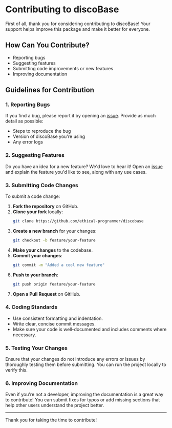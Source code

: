 # Contributing to discoBase

First of all, thank you for considering contributing to discoBase! Your support helps improve this package and make it better for everyone.

## How Can You Contribute?

- Reporting bugs
- Suggesting features
- Submitting code improvements or new features
- Improving documentation

## Guidelines for Contribution

### 1. Reporting Bugs

If you find a bug, please report it by opening an [issue]([https://github.com/your-repo/discoBase/issues](https://github.com/ethical-programmer/discobase/issues)). Provide as much detail as possible:

- Steps to reproduce the bug
- Version of discoBase you're using
- Any error logs

### 2. Suggesting Features

Do you have an idea for a new feature? We'd love to hear it! Open an [issue]([https://github.com/your-repo/discoBase/issues](https://github.com/ethical-programmer/discobase/issues)) and explain the feature you'd like to see, along with any use cases.

### 3. Submitting Code Changes

To submit a code change:

1. **Fork the repository** on GitHub.
2. **Clone your fork** locally:
    ```bash
    git clone https://github.com/ethical-programmer/discobase
    ```
3. **Create a new branch** for your changes:
    ```bash
    git checkout -b feature/your-feature
    ```
4. **Make your changes** to the codebase.
5. **Commit your changes**:
    ```bash
    git commit -m "Added a cool new feature"
    ```
6. **Push to your branch**:
    ```bash
    git push origin feature/your-feature
    ```
7. **Open a Pull Request** on GitHub.

### 4. Coding Standards

- Use consistent formatting and indentation.
- Write clear, concise commit messages.
- Make sure your code is well-documented and includes comments where necessary.

### 5. Testing Your Changes

Ensure that your changes do not introduce any errors or issues by thoroughly testing them before submitting. You can run the project locally to verify this.

### 6. Improving Documentation

Even if you're not a developer, improving the documentation is a great way to contribute! You can submit fixes for typos or add missing sections that help other users understand the project better.

---

Thank you for taking the time to contribute!